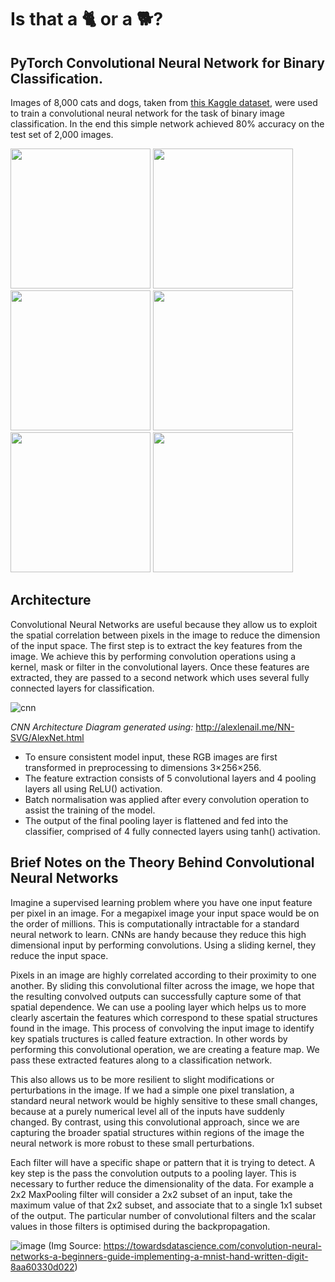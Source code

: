 # Is that a 🐈 or a 🐕?

## PyTorch Convolutional Neural Network for Binary Classification.

Images of 8,000 cats and dogs, taken from [this Kaggle dataset](https://www.kaggle.com/datasets/chetankv/dogs-cats-images), were used to train a convolutional neural network for the task of binary image classification. In the end this simple network achieved 80% accuracy on the test set of 2,000 images.     

<img src="https://user-images.githubusercontent.com/79708390/204142349-8b6580a6-b453-4927-9675-98933d0c513a.jpg" height=224 width=224></img>
<img src="https://user-images.githubusercontent.com/79708390/204142529-be744e6e-bef0-4b06-8f0a-eee538efaced.jpg" height=224 width=224></img>
<img src="https://user-images.githubusercontent.com/79708390/204142618-23a06960-886a-4512-bddc-e319c6342dcd.jpg" height=224 width=224></img>
<img src="https://user-images.githubusercontent.com/79708390/204142383-eaae8bde-ca41-4683-96d2-32172abb644d.jpg" height=224 width=224></img>
<img src="https://user-images.githubusercontent.com/79708390/204142491-61d26faf-8acd-4df2-b086-79d858bf80f5.jpg" height=224 width=224></img>
<img src="https://user-images.githubusercontent.com/79708390/204142812-0caeb4da-7300-44dc-ac41-a4b5b04c84d5.jpg" height=224 width=224></img>


## Architecture

Convolutional Neural Networks are useful because they allow us to exploit the spatial correlation between pixels in the image to reduce the dimension of the input space. The first step is to extract the key features from the image. We achieve this by performing convolution operations using a kernel, mask or filter in the convolutional layers. Once these features are extracted, they are passed to a second network which uses several fully connected layers for classification.

![cnn](https://user-images.githubusercontent.com/79708390/204142288-ce99f74e-c225-4b25-b186-99c4793fa4b6.png)    

_CNN Architecture Diagram generated using:_ http://alexlenail.me/NN-SVG/AlexNet.html    
    
* To ensure consistent model input, these RGB images are first transformed in preprocessing to dimensions 3×256×256. 
* The feature extraction consists of 5 convolutional layers and 4 pooling layers all using ReLU() activation. 
* Batch normalisation was applied after every convolution operation to assist the training of the model. 
* The output of the final pooling layer is flattened and fed into the classifier, comprised of 4 fully connected layers using tanh() activation. 



## Brief Notes on the Theory Behind Convolutional Neural Networks

Imagine a supervised learning problem where you have one input feature per pixel in an image. For a megapixel image your input space would be on the order of millions. This is computationally intractable for a standard neural network to learn. CNNs are handy because they reduce this high dimensional input by performing convolutions. 
Using a sliding kernel, they reduce the input space.    

Pixels in an image are highly correlated according to their proximity to one another. By sliding this convolutional filter across the image, we hope that the resulting convolved outputs can successfully capture some of that spatial dependence. We can use a pooling layer which helps us to more clearly ascertain the features which correspond to these spatial structures found in the image. This process of convolving the input image to identify key spatials tructures is called feature extraction.
In other words by performing this convolutional operation, we are creating a feature map. We pass these extracted features along to a classification network.    

This also allows us to be more resilient to slight modifications or perturbations in the image. If we had a simple one pixel translation, a standard neural network would be highly sensitive to these small changes, because at a purely numerical level all of the inputs have suddenly changed. By contrast, using this convolutional approach, since we are capturing the broader spatial structures within regions of the image the neural network is more robust to these small perturbations.    

Each filter will have a specific shape or pattern that it is trying to detect. A key step is the pass the convolution outputs to a pooling layer. This is necessary to further reduce the dimensionality of the data. For example a 2x2 MaxPooling filter will consider a 2x2 subset of an input, take the maximum value of that 2x2 subset, and associate that to a single 1x1 subset of the output. The particular number of convolutional filters and the scalar values in those filters is optimised during the backpropagation.     

![image](https://user-images.githubusercontent.com/79708390/204163584-5761c953-19be-4d05-b5b1-1ee5efbe5d95.png)
(Img Source: https://towardsdatascience.com/convolution-neural-networks-a-beginners-guide-implementing-a-mnist-hand-written-digit-8aa60330d022)

